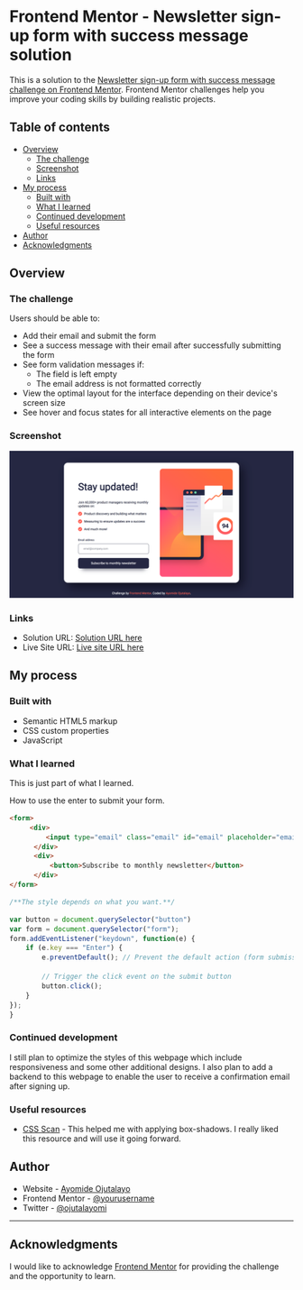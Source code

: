 # Frontend Mentor - Newsletter sign-up form with success message solution

This is a solution to the [Newsletter sign-up form with success message challenge on Frontend Mentor](https://www.frontendmentor.io/challenges/newsletter-signup-form-with-success-message-3FC1AZbNrv). Frontend Mentor challenges help you improve your coding skills by building realistic projects.

## Table of contents

- [Overview](#overview)
  - [The challenge](#the-challenge)
  - [Screenshot](#screenshot)
  - [Links](#links)
- [My process](#my-process)
  - [Built with](#built-with)
  - [What I learned](#what-i-learned)
  - [Continued development](#continued-development)
  - [Useful resources](#useful-resources)
- [Author](#author)
- [Acknowledgments](#acknowledgments)

## Overview

### The challenge

Users should be able to:

- Add their email and submit the form
- See a success message with their email after successfully submitting the form
- See form validation messages if:
  - The field is left empty
  - The email address is not formatted correctly
- View the optimal layout for the interface depending on their device's screen size
- See hover and focus states for all interactive elements on the page

### Screenshot

![Newsletter Sign Up Image](./Newsletter-sign-up.png)

### Links

- Solution URL: [Solution URL here](https://github.com/ojutalayomi/Newsletter-sign-up)
- Live Site URL: [Live site URL here](https://ojutalayomi.github.io/Newsletter-sign-up/)

## My process

### Built with

- Semantic HTML5 markup
- CSS custom properties
- JavaScript

### What I learned

This is just part of what I learned.

How to use the enter to submit your form.

```html
<form>
     <div>
         <input type="email" class="email" id="email" placeholder="email@company.com">
      </div>
      <div>
          <button>Subscribe to monthly newsletter</button>
      </div>
</form>
```

```css
/**The style depends on what you want.**/
```

```js
var button = document.querySelector("button")
var form = document.querySelector("form");
form.addEventListener("keydown", function(e) {
    if (e.key === "Enter") {
        e.preventDefault(); // Prevent the default action (form submission)

        // Trigger the click event on the submit button
        button.click();
    }
});
}
```

### Continued development

I still plan to optimize the styles of this webpage which include responsiveness and some other additional designs. I also plan to add a backend to this webpage to enable the user to receive a confirmation email after signing up.

### Useful resources

- [CSS Scan](https://getcssscan.com/css-box-shadow-examples) - This helped me with applying box-shadows. I really liked this resource and will use it going forward.

## Author

- Website - [Ayomide Ojutalayo](https://www.ayocodex.site)
- Frontend Mentor - [@yourusername](https://www.frontendmentor.io/profile/yourusername)
- Twitter - [@ojutalayomi](https://www.twitter.com/ojutalayomi)

****

## Acknowledgments

I would like to acknowledge [Frontend Mentor](https://www.frontendmentor.io) for providing the challenge and the opportunity to learn.

